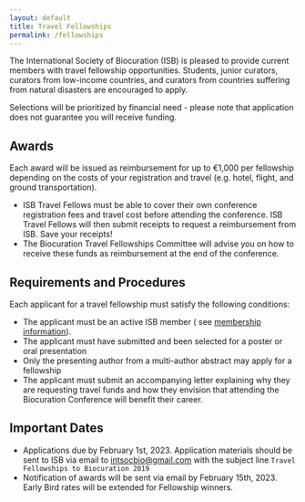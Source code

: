 ```yaml
---
layout: default
title: Travel Fellowships
permalink: /fellowships
---
```

The International Society of Biocuration (ISB) is pleased to provide current
members with travel fellowship opportunities. Students, junior curators,
curators from low-income countries, and curators from countries suffering from
natural disasters are encouraged to apply.

Selections will be prioritized by financial need - please note that application
does not guarantee you will receive funding.

## Awards

Each award will be issued as reimbursement for up to €1,000 per fellowship
depending on the costs of your registration and travel (e.g. hotel, flight, and
ground transportation).

- ISB Travel Fellows must be able to cover their own conference registration
  fees and travel cost before attending the conference. ISB Travel Fellows will
  then submit receipts to request a reimbursement from ISB. Save your receipts!
- The Biocuration Travel Fellowships Committee will advise you on how to receive
  these funds as reimbursement at the end of the conference.

## Requirements and Procedures

Each applicant for a travel fellowship must satisfy the following conditions:

- The applicant must be an active ISB member (
  see [membership information](https://www.biocuration.org/membership/)).
- The applicant must have submitted and been selected for a poster or oral
  presentation
- Only the presenting author from a multi-author abstract may apply for a
  fellowship
- The applicant must submit an accompanying letter explaining why they are
  requesting travel funds and how they envision that attending the Biocuration
  Conference will benefit their career.

## Important Dates

- Applications due by February 1st, 2023. Application materials should be sent
  to ISB via email to intsocbio@gmail.com with the subject line
  `Travel Fellowships to Biocuration 2019`
- Notification of awards will be sent via email by February 15th, 2023. Early
  Bird rates will be extended for Fellowship winners.
